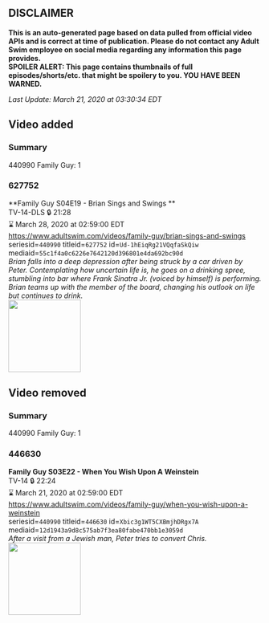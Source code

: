 ## DISCLAIMER
**This is an auto-generated page based on data pulled from official video APIs and is correct at time of publication. Please do not contact any Adult Swim employee on social media regarding any information this page provides.**  
**SPOILER ALERT: This page contains thumbnails of full episodes/shorts/etc. that might be spoilery to you. YOU HAVE BEEN WARNED.**  

_Last Update: March 21, 2020 at 03:30:34 EDT_
## Video added
### Summary
440990 Family Guy: 1  
### 627752
**Family Guy S04E19 - Brian Sings and Swings **  
TV-14-DLS 🔒 21:28  
⌛ March 28, 2020 at 02:59:00 EDT  
https://www.adultswim.com/videos/family-guy/brian-sings-and-swings  
seriesid=`440990` titleid=`627752` id=`Ud-1hEiqRg21VQqfaSkQiw` mediaid=`55c1f4a0c6226e7642120d396801e4da692bc90d`  
_Brian falls into a deep depression after being struck by a car driven by Peter.  Contemplating how uncertain life is, he goes on a drinking spree, stumbling into bar where Frank Sinatra Jr. (voiced by himself) is performing.  Brian teams up with the member of the board, changing his outlook on life but continues to drink._  
<a href="https://i.cdn.turner.com/asfix/repository//8a25c3920eaf5fa6010eaffb99c438bf/thumbnail_6105384209305024852.jpg"><img src="https://i.cdn.turner.com/asfix/repository//8a25c3920eaf5fa6010eaffb99c438bf/thumbnail_6105384209305024852.jpg" height="144px" /></a>
## Video removed
### Summary
440990 Family Guy: 1  
### 446630
**Family Guy S03E22 - When You Wish Upon A Weinstein**  
TV-14 🔒 22:24  
⌛ March 21, 2020 at 02:59:00 EDT  
https://www.adultswim.com/videos/family-guy/when-you-wish-upon-a-weinstein  
seriesid=`440990` titleid=`446630` id=`Xbic3g1WT5CXBmjhDRgx7A` mediaid=`12d1943a9d8c575ab7f3ea80fabe470bb1e3059d`  
_After a visit from a Jewish man, Peter tries to convert Chris._  
<a href="https://i.cdn.turner.com/adultswim/big/image-upload/thumbnails/thumb-2_image-152848108809011.jpg"><img src="https://i.cdn.turner.com/adultswim/big/image-upload/thumbnails/thumb-2_image-152848108809011.jpg" height="144px" /></a>
